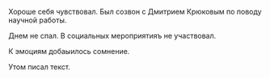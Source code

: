 Хороше себя чувствовал. Был созвон с Дмитрием Крюковым по поводу научной работы. 

Днем не спал. В социальных мероприятияъ не участвовал. 

К эмоциям добаыилось сомнение. 

Утом писал текст.